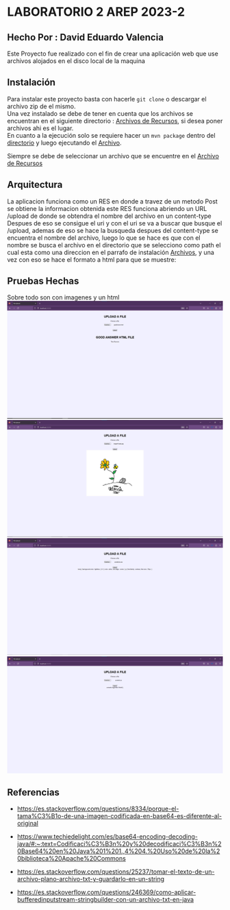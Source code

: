 # LABORATORIO 2 AREP 2023-2
## Hecho Por : David Eduardo Valencia

Este Proyecto fue realizado con el fin de crear una aplicación web que use archivos alojados en el disco local de la maquina

## Instalación
Para instalar este proyecto basta con hacerle `git clone` o descargar el archivo zip de el mismo.\
Una vez instalado se debe de tener en cuenta que los archivos se encuentran en el siguiente directorio : [Archivos de Recursos](project2/src/main/resource/), si desea poner archivos ahi es el lugar.\
En cuanto a la ejecución solo se requiere hacer un `mvn package` dentro del [directorio](project2/) y luego ejecutando el [Archivo](project2/src/main/java/edu/eci/arep/HTTPServer.java).

Siempre se debe de seleccionar un archivo que se encuentre en el [Archivo de Recursos](project2/src/main/resource/) 

## Arquitectura
La aplicacion funciona como un RES en donde a travez de un metodo Post se obtiene la informacion obtenida este RES funciona abriendo un URL /upload de donde se obtendra el nombre del archivo en un content-type
Despues de eso se consigue el uri y con el uri se va a buscar que busque el /upload, ademas de eso se hace la busqueda despues del content-type se encuentra el nombre del archivo, luego lo que se hace es que con el nombre se busca el archivo en el directorio que se selecciono como path el cual esta como una direccion en el parrafo de instalación [Archivos](project2/src/main/resource/), y una vez con eso se hace el formato a html para que se muestre:

## Pruebas Hechas
Sobre todo son con imagenes y un html 
![Iniciar](project2/src/main/resource/pantallazo1.jpg)
![Imagen](project2/src/main/resource/pantallazo2.jpg)
![Imagen2](project2/src/main/resource/pantallazo3.jpg)
![Imagen2](project2/src/main/resource/pantallazo4.jpg)

## Referencias
- https://es.stackoverflow.com/questions/8334/porque-el-tama%C3%B1o-de-una-imagen-codificada-en-base64-es-diferente-al-original
- https://www.techiedelight.com/es/base64-encoding-decoding-java/#:~:text=Codificaci%C3%B3n%20y%20decodificaci%C3%B3n%20Base64%20en%20Java%201%201.,4%204.%20Uso%20de%20la%20biblioteca%20Apache%20Commons
- https://es.stackoverflow.com/questions/25237/tomar-el-texto-de-un-archivo-plano-archivo-txt-y-guardarlo-en-un-string

- https://es.stackoverflow.com/questions/246369/como-aplicar-bufferedinputstream-stringbuilder-con-un-archivo-txt-en-java

